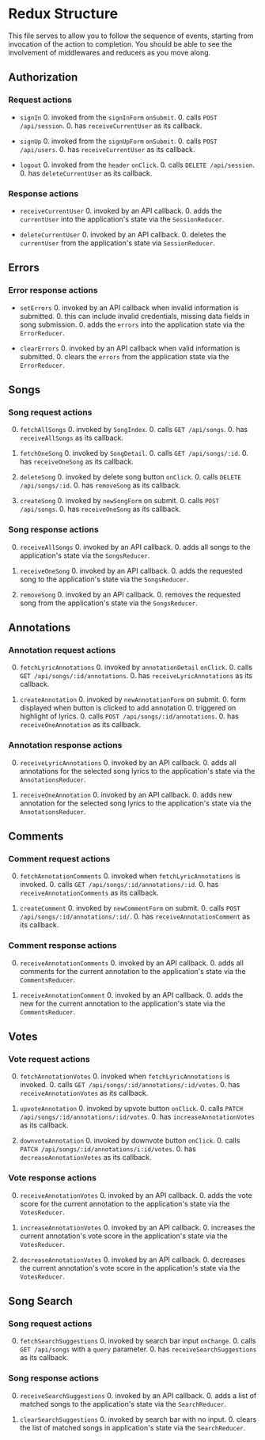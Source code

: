 # Redux Structure

This file serves to allow you to follow the sequence of events, starting from invocation of the action to completion.
You should be able to see the involvement of middlewares and reducers as you move along.

## Authorization

### Request actions

  * `signIn`
    0. invoked from the `signInForm` `onSubmit`.
    0. calls `POST /api/session`.
    0. has `receiveCurrentUser` as its callback.

  * `signUp`
    0. invoked from the `signUpForm` `onSubmit`.
    0. calls `POST /api/users`.
    0. has `receiveCurrentUser` as its callback.

  * `logout`
    0. invoked from the `header` `onClick`.
    0. calls `DELETE /api/session`.
    0. has `deleteCurrentUser` as its callback.

### Response actions

  * `receiveCurrentUser`
    0. invoked by an API callback.
    0. adds the `currentUser` into the application's state via the `SessionReducer`.

  * `deleteCurrentUser`
    0. invoked by an API callback.
    0. deletes the `currentUser` from the application's state via `SessionReducer`.

## Errors

### Error response actions

  * `setErrors`
    0. invoked by an API callback when invalid information is submitted.
      0. this can include invalid credentials, missing data fields in song submission.
    0. adds the `errors` into the application state via the `ErrorReducer`.

  * `clearErrors`
    0. invoked by an API callback when valid information is submitted.
    0. clears the `errors` from the application state via the `ErrorReducer`.

## Songs

### Song request actions

  0. `fetchAllSongs`
    0. invoked by `SongIndex`.
    0. calls `GET /api/songs`.
    0. has `receiveAllSongs` as its callback.

  0. `fetchOneSong`
    0. invoked by `SongDetail`.
    0. calls `GET /api/songs/:id`.
    0. has `receiveOneSong` as its callback.

  0. `deleteSong`
    0. invoked by delete song button `onClick`.
    0. calls `DELETE /api/songs/:id`.
    0. has `removeSong` as its callback.

  0. `createSong`
    0. invoked by `newSongForm` on submit.
    0. calls `POST /api/songs`.
    0. has `receiveOneSong` as its callback.

### Song response actions

  0. `receiveAllSongs`
    0. invoked by an API callback.
    0. adds all songs to the application's state via the `SongsReducer`.

  0. `receiveOneSong`
    0. invoked by an API callback.
    0. adds the requested song to the application's state via the `SongsReducer`.

  0. `removeSong`
    0. invoked by an API callback.
    0. removes the requested song from the application's state via the `SongsReducer`.

## Annotations

### Annotation request actions

  0. `fetchLyricAnnotations`
    0. invoked by `annotationDetail` `onClick`.
    0. calls `GET /api/songs/:id/annotations`.
    0. has `receiveLyricAnnotations` as its callback.

  0. `createAnnotation`
    0. invoked by `newAnnotationForm` on submit.
      0. form displayed when button is clicked to add annotation
        0. triggered on highlight of lyrics.
    0. calls `POST /api/songs/:id/annotations`.
    0. has `receiveOneAnnotation` as its callback.

### Annotation response actions

  0. `receiveLyricAnnotations`
    0. invoked by an API callback.
    0. adds all annotations for the selected song lyrics to the application's state via the `AnnotationsReducer`.

  0. `receiveOneAnnotation`
    0. invoked by an API callback.
    0. adds new annotation for the selected song lyrics to the application's state via the `AnnotationsReducer`.

## Comments

### Comment request actions

  0. `fetchAnnotationComments`
    0. invoked when `fetchLyricAnnotations` is invoked.
    0. calls `GET /api/songs/:id/annotations/:id`.
    0. has `receiveAnnotationComments` as its callback.

  0. `createComment`
    0. invoked by `newCommentForm` on submit.
    0. calls `POST /api/songs/:id/annotations/:id/`.
    0. has `receiveAnnotationComment` as its callback.

### Comment response actions

  0. `receiveAnnotationComments`
    0. invoked by an API callback.
    0. adds all comments for the current annotation to the application's state via the `CommentsReducer`.

  0. `receiveAnnotationComment`
    0. invoked by an API callback.
    0. adds the new for the current annotation to the application's state via the `CommentsReducer`.

## Votes

### Vote request actions

  0. `fetchAnnotationVotes`
    0. invoked when `fetchLyricAnnotations` is invoked.
    0. calls `GET /api/songs/:id/annotations/:id/votes`.
    0. has `receiveAnnotationVotes` as its callback.

  0. `upvoteAnnotation`
    0. invoked by upvote button `onClick`.
    0. calls `PATCH /api/songs/:id/annotations/:id/votes`.
    0. has `increaseAnnotationVotes` as its callback.

  0. `downvoteAnnotation`
    0. invoked by downvote button `onClick`.
    0. calls `PATCH /api/songs/:id/annotations/i:id/votes`.
    0. has `decreaseAnnotationVotes` as its callback.

### Vote response actions

  0. `receiveAnnotationVotes`
    0. invoked by an API callback.
    0. adds the vote score for the current annotation to the application's state via the `VotesReducer`.

  0. `increaseAnnotationVotes`
    0. invoked by an API callback.
    0. increases the current annotation's vote score in the application's state via the `VotesReducer`.

  0. `decreaseAnnotationVotes`
    0. invoked by an API callback.
    0. decreases the current annotation's vote score in the application's state via the `VotesReducer`.

## Song Search

### Song request actions

  0. `fetchSearchSuggestions`
    0. invoked by search bar input `onChange`.
    0. calls `GET /api/songs` with a `query` parameter.
    0. has `receiveSearchSuggestions` as its callback.


### Song response actions

  0. `receiveSearchSuggestions`
    0. invoked by an API callback.
    0. adds a list of matched songs to the application's state via the `SearchReducer`.

  0. `clearSearchSuggestions`
    0. invoked by search bar with no input.
    0. clears the list of matched songs in application's state via the `SearchReducer`.
